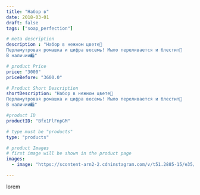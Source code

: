 ```yaml
---
title: "Набор в"
date: 2018-03-01
draft: false
tags: ["soap_perfection"]

# meta description
description : "Набор в нежном цвете💌
Перламутровая ромашка и цифра восемь! Мыло переливается и блестит💎
В наличии🛍️"

# product Price
price: "3000"
priceBefore: "3600.0"

# Product Short Description
shortDescription: "Набор в нежном цвете💌
Перламутровая ромашка и цифра восемь! Мыло переливается и блестит💎
В наличии🛍️"

#product ID
productID: "Bfx1FlFnpGM"

# type must be "products"
type: "products"

# product Images
# first image will be shown in the product page
images:
  - image: "https://scontent-arn2-2.cdninstagram.com/v/t51.2885-15/e35/28153265_171121476854201_8555076057605079040_n.jpg?se=7&tp=1&_nc_ht=scontent-arn2-2.cdninstagram.com&_nc_cat=105&_nc_ohc=gSZEUzvOo-gAX_X51y-&ccb=7-4&oh=2af1623d8cb094c764e9d52499f25fe4&oe=60826030&ig_cache_key=MTcyNTM5MzYxMjE0NDgwODMzMg%3D%3D.2-ccb7-4"

---
```

lorem
